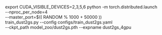 export CUDA_VISIBLE_DEVICES=2,3,5,6
python -m torch.distributed.launch --nproc_per_node=4 \
       --master_port=$(( RANDOM % 1000 + 50000 )) \
       train_dust2gs.py --config configs/train_dust2gs.yaml \
       --ckpt_path model_zoo/dust2gs.pth --expname dust2gs_4gpu